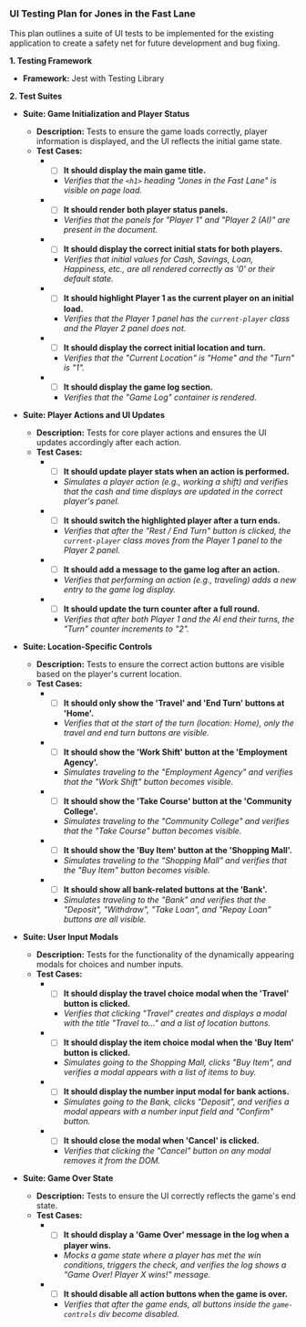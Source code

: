 ### **UI Testing Plan for Jones in the Fast Lane**

This plan outlines a suite of UI tests to be implemented for the existing application to create a safety net for future development and bug fixing.

**1. Testing Framework**

*   **Framework:** Jest with Testing Library

**2. Test Suites**

*   **Suite: Game Initialization and Player Status**
    *   **Description:** Tests to ensure the game loads correctly, player information is displayed, and the UI reflects the initial game state.
    *   **Test Cases:**
        *   - [ ] **It should display the main game title.**
            *   *Verifies that the `<h1>` heading "Jones in the Fast Lane" is visible on page load.*
        *   - [ ] **It should render both player status panels.**
            *   *Verifies that the panels for "Player 1" and "Player 2 (AI)" are present in the document.*
        *   - [ ] **It should display the correct initial stats for both players.**
            *   *Verifies that initial values for Cash, Savings, Loan, Happiness, etc., are all rendered correctly as '0' or their default state.*
        *   - [ ] **It should highlight Player 1 as the current player on an initial load.**
            *   *Verifies that the Player 1 panel has the `current-player` class and the Player 2 panel does not.*
        *   - [ ] **It should display the correct initial location and turn.**
            *   *Verifies that the "Current Location" is "Home" and the "Turn" is "1".*
        *   - [ ] **It should display the game log section.**
            *   *Verifies that the "Game Log" container is rendered.*

*   **Suite: Player Actions and UI Updates**
    *   **Description:** Tests for core player actions and ensures the UI updates accordingly after each action.
    *   **Test Cases:**
        *   - [ ] **It should update player stats when an action is performed.**
            *   *Simulates a player action (e.g., working a shift) and verifies that the cash and time displays are updated in the correct player's panel.*
        *   - [ ] **It should switch the highlighted player after a turn ends.**
            *   *Verifies that after the "Rest / End Turn" button is clicked, the `current-player` class moves from the Player 1 panel to the Player 2 panel.*
        *   - [ ] **It should add a message to the game log after an action.**
            *   *Verifies that performing an action (e.g., traveling) adds a new entry to the game log display.*
        *   - [ ] **It should update the turn counter after a full round.**
            *   *Verifies that after both Player 1 and the AI end their turns, the "Turn" counter increments to "2".*

*   **Suite: Location-Specific Controls**
    *   **Description:** Tests to ensure the correct action buttons are visible based on the player's current location.
    *   **Test Cases:**
        *   - [ ] **It should only show the 'Travel' and 'End Turn' buttons at 'Home'.**
            *   *Verifies that at the start of the turn (location: Home), only the travel and end turn buttons are visible.*
        *   - [ ] **It should show the 'Work Shift' button at the 'Employment Agency'.**
            *   *Simulates traveling to the "Employment Agency" and verifies that the "Work Shift" button becomes visible.*
        *   - [ ] **It should show the 'Take Course' button at the 'Community College'.**
            *   *Simulates traveling to the "Community College" and verifies that the "Take Course" button becomes visible.*
        *   - [ ] **It should show the 'Buy Item' button at the 'Shopping Mall'.**
            *   *Simulates traveling to the "Shopping Mall" and verifies that the "Buy Item" button becomes visible.*
        *   - [ ] **It should show all bank-related buttons at the 'Bank'.**
            *   *Simulates traveling to the "Bank" and verifies that the "Deposit", "Withdraw", "Take Loan", and "Repay Loan" buttons are all visible.*

*   **Suite: User Input Modals**
    *   **Description:** Tests for the functionality of the dynamically appearing modals for choices and number inputs.
    *   **Test Cases:**
        *   - [ ] **It should display the travel choice modal when the 'Travel' button is clicked.**
            *   *Verifies that clicking "Travel" creates and displays a modal with the title "Travel to..." and a list of location buttons.*
        *   - [ ] **It should display the item choice modal when the 'Buy Item' button is clicked.**
            *   *Simulates going to the Shopping Mall, clicks "Buy Item", and verifies a modal appears with a list of items to buy.*
        *   - [ ] **It should display the number input modal for bank actions.**
            *   *Simulates going to the Bank, clicks "Deposit", and verifies a modal appears with a number input field and "Confirm" button.*
        *   - [ ] **It should close the modal when 'Cancel' is clicked.**
            *   *Verifies that clicking the "Cancel" button on any modal removes it from the DOM.*

*   **Suite: Game Over State**
    *   **Description:** Tests to ensure the UI correctly reflects the game's end state.
    *   **Test Cases:**
        *   - [ ] **It should display a 'Game Over' message in the log when a player wins.**
            *   *Mocks a game state where a player has met the win conditions, triggers the check, and verifies the log shows a "Game Over! Player X wins!" message.*
        *   - [ ] **It should disable all action buttons when the game is over.**
            *   *Verifies that after the game ends, all buttons inside the `game-controls` div become disabled.*